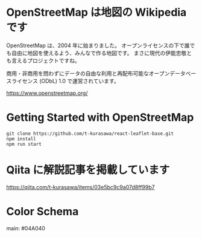 # OpenStreetMap は地図の Wikipedia です

OpenStreetMap は、2004 年に始まりました。
オープンライセンスの下で誰でも自由に地図を使えるよう、みんなで作る地図です。
まさに現代の伊能忠敬とも言えるプロジェクトですね。

商用・非商用を問わずにデータの自由な利用と再配布可能なオープンデータベースライセンス (ODbL) 1.0 で運営されています。

https://www.openstreetmap.org/

# Getting Started with OpenStreetMap

```
git clone https://github.com/t-kurasawa/react-leaflet-base.git
npm install
npm run start
```

# Qiita に解説記事を掲載しています

https://qiita.com/t-kurasawa/items/03e5bc9c9a07d8ff99b7


# Color Schema
main: #04A040
